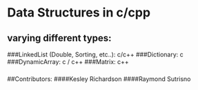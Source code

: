 # Data Structures in c/cpp
## varying different types:
###LinkedList (Double, Sorting, etc..): c/c++ 
###Dictionary: c 
###DynamicArray: c / c++
###Matrix: c++

###
##Contributors:
####Kesley Richardson
####Raymond Sutrisno
